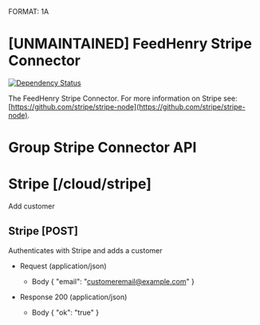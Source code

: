 FORMAT: 1A

# [UNMAINTAINED] FeedHenry Stripe Connector
[![Dependency Status](https://img.shields.io/david/feedhenry-templates/fh-connector-stripe-cloud.svg?style=flat-square)](https://david-dm.org/feedhenry-templates/fh-connector-stripe-cloud)

The FeedHenry Stripe Connector. For more information on Stripe see: [https://github.com/stripe/stripe-node](https://github.com/stripe/stripe-node).

# Group Stripe Connector API

# Stripe [/cloud/stripe]

Add customer

## Stripe [POST] 

Authenticates with Stripe and adds a customer

+ Request (application/json)
    + Body
        {
          "email": "customeremail@example.com"
        }

+ Response 200 (application/json)
    + Body
            {
              "ok": "true"
            }
